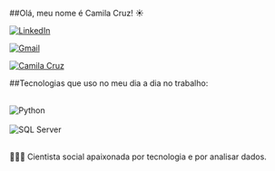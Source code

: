 ##Olá, meu nome é Camila Cruz! ☀️

[![LinkedIn](https://img.shields.io/badge/LinkedIn-0077B5?style=for-the-badge&logo=linkedin&logoColor=white
)](https://www.linkedin.com/in/camiladacruz-cs/)

[![Gmail](https://img.shields.io/badge/Gmail-D14836?style=for-the-badge&logo=gmail&logoColor=white
)](camiladacruz.cs@gmail.com)

[![Camila Cruz](https://github-readme-stats.vercel.app/api/top-langs/?username=camilacruz-cs)](https://github.com/camilacruz-cs/github-readme-stats)

##Tecnologias que uso no meu dia a dia no trabalho:

<div style="display: inline_block"><br/>
    <img align="center" alt="Python" src="https://img.shields.io/badge/Python-3776AB?style=for-the-badge&logo=python&logoColor=white" />

</div>
<div style="display: inline_block"><br/>
    <img align="center" alt="SQL Server" src="https://img.shields.io/badge/Microsoft_SQL_Server-CC2927?style=for-the-badge&logo=microsoft-sql-server&logoColor=white" />
</div><br/>

👩🏿‍🎓 Cientista social apaixonada por tecnologia e por analisar dados. 
